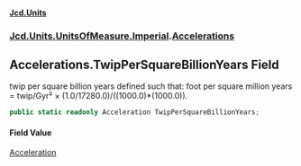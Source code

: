 #### [Jcd.Units](index.md 'index')
### [Jcd.Units.UnitsOfMeasure.Imperial](Jcd.Units.UnitsOfMeasure.Imperial.md 'Jcd.Units.UnitsOfMeasure.Imperial').[Accelerations](Accelerations.md 'Jcd.Units.UnitsOfMeasure.Imperial.Accelerations')

## Accelerations.TwipPerSquareBillionYears Field

twip per square billion years defined such that: foot per square million years = twip/Gyr² × (1.0/17280.0)/((1000.0)*(1000.0)).

```csharp
public static readonly Acceleration TwipPerSquareBillionYears;
```

#### Field Value
[Acceleration](Acceleration.md 'Jcd.Units.UnitTypes.Acceleration')